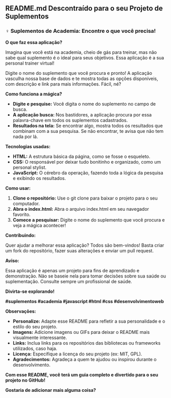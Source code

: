 ## **README.md Descontraído para o seu Projeto de Suplementos**

### ️‍♀️ **Suplementos de Academia: Encontre o que você precisa!**

**O que faz essa aplicação?**

Imagina que você está na academia, cheio de gás para treinar, mas não sabe qual suplemento é o ideal para seus objetivos. Essa aplicação é a sua personal trainer virtual! 

Digite o nome do suplemento que você procura e pronto! A aplicação vasculha nossa base de dados e te mostra todas as opções disponíveis, com descrição e link para mais informações. Fácil, né?

**Como funciona a mágica?**

* **Digite e pesquise:** Você digita o nome do suplemento no campo de busca.
* **A aplicação busca:** Nos bastidores, a aplicação procura por essa palavra-chave em todos os suplementos cadastrados.
* **Resultados na tela:** Se encontrar algo, mostra todos os resultados que combinam com a sua pesquisa. Se não encontrar, te avisa que não tem nada por lá.

**Tecnologias usadas:**

* **HTML:** A estrutura básica da página, como se fosse o esqueleto.
* **CSS:** O responsável por deixar tudo bonitinho e organizado, como um personal stylist.
* **JavaScript:** O cérebro da operação, fazendo toda a lógica da pesquisa e exibindo os resultados.

**Como usar:**

1. **Clone o repositório:** Use o git clone para baixar o projeto para o seu computador.
2. **Abra o index.html:** Abra o arquivo index.html em seu navegador favorito.
3. **Comece a pesquisar:** Digite o nome do suplemento que você procura e veja a mágica acontecer!

**Contribuindo:**

Quer ajudar a melhorar essa aplicação? Todos são bem-vindos! Basta criar um fork do repositório, fazer suas alterações e enviar um pull request.

**Aviso:**

Essa aplicação é apenas um projeto para fins de aprendizado e demonstração. Não se baseie nela para tomar decisões sobre sua saúde ou suplementação. Consulte sempre um profissional de saúde.

**Divirta-se explorando!**

**#suplementos #academia #javascript #html #css #desenvolvimentoweb**

**Observações:**

* **Personalize:** Adapte esse README para refletir a sua personalidade e o estilo do seu projeto.
* **Imagens:** Adicione imagens ou GIFs para deixar o README mais visualmente interessante.
* **Links:** Inclua links para os repositórios das bibliotecas ou frameworks utilizados, caso haja.
* **Licença:** Especifique a licença do seu projeto (ex: MIT, GPL).
* **Agradecimentos:** Agradeça a quem te ajudou ou inspirou durante o desenvolvimento.

**Com esse README, você terá um guia completo e divertido para o seu projeto no GitHub!**

**Gostaria de adicionar mais alguma coisa?**

